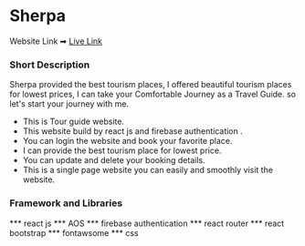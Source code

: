 # Sherpa

Website Link ➡ [Live Link](https://assignment-10-8dff4.web.app)

### Short Description
Sherpa provided the best tourism places, I offered beautiful tourism places for lowest prices, I can take your Comfortable Journey as a Travel Guide. so let's start your journey with me.


- This is Tour guide website.
- This website build by react js and firebase authentication .
- You can login the website and book your favorite place.
- I can provide the best tourism place for lowest price.
- You can update and delete your booking details.
- This is a single page website you can easily and smoothly visit the website.

### Framework and Libraries

*** react js
*** AOS
*** firebase authentication
*** react router
*** react bootstrap
*** fontawsome
*** css




